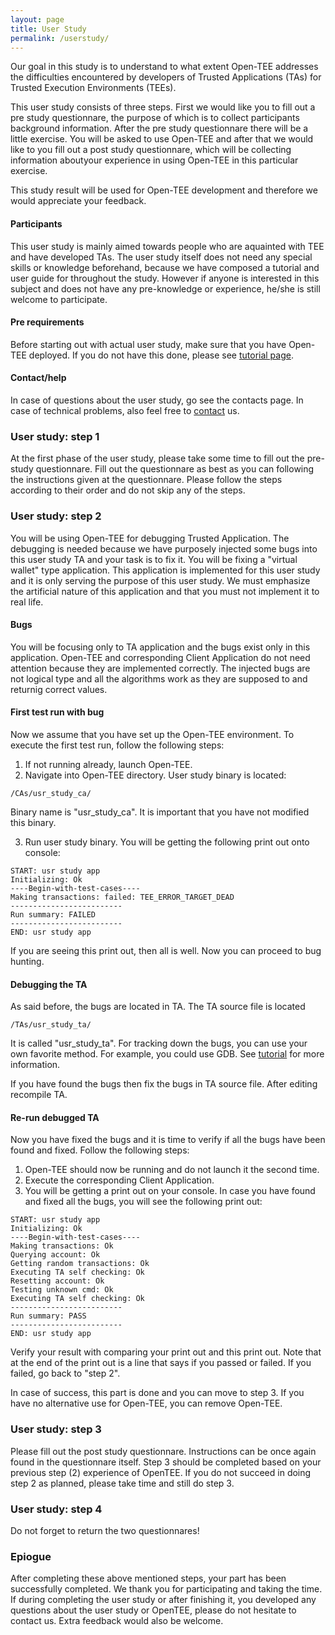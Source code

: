 ```yaml
---
layout: page
title: User Study
permalink: /userstudy/
---
```


Our goal in this study is to understand to what extent Open-TEE
addresses the difficulties encountered by developers of Trusted
Applications (TAs) for Trusted Execution Environments (TEEs). 

This user study consists of three steps. First we would like you to
fill out a pre study questionnare, the purpose of which is to collect
participants background information. After the pre study questionnare there will be a
little exercise. You will be asked to use Open-TEE and after that we
would like to you fill out a post study questionnare, which will be
collecting information aboutyour experience in using Open-TEE in this
particular exercise.

This study result will be used for Open-TEE development and therefore
we would appreciate your feedback.

#### Participants
This user study is mainly aimed towards people who are aquainted with
TEE and have developed TAs. The user study itself does not need any
special skills or knowledge beforehand, because we have composed a
tutorial and user guide for throughout the study. However if anyone is
interested in this subject and does not have any pre-knowledge or
experience, he/she is still welcome to participate.  

#### Pre requirements
Before starting out with actual user study, make sure that you have
Open-TEE deployed. If you do not have this done, please see 
[tutorial page](/tutorial/).

#### Contact/help
In case of questions about the user study, go see the contacts page.
In case of technical problems, also feel free to 
[contact](/contact/) us. 

### User study: step 1
At the first phase of the user study, please take some time to fill
out the pre-study questionnare. Fill out the questionnare as best as
you can following the instructions given at the questionnare. Please
follow the steps according to their order and do not skip any of the
steps.


### User study: step 2
You will be using Open-TEE for debugging Trusted Application. The
debugging is needed because we have purposely injected some bugs into
this user study TA and your task is to fix it. You will be fixing a
"virtual wallet" type application. This application is implemented for
this user study and it is only serving the purpose of this user study.
We must emphasize the artificial nature of this application and that
you must not implement it to real life.

#### Bugs
You will be focusing only to TA application and the bugs exist only in
this application. Open-TEE and corresponding Client Application do not
need attention because they are implemented correctly. The injected
bugs are not logical type and all the algorithms work as they are
supposed to and returnig correct values.

#### First test run with bug
Now we assume that you have set up the Open-TEE environment. To
execute the first test run, follow the following steps: 

1. If not running already, launch Open-TEE.
2. Navigate into Open-TEE directory. User study binary is located:

~~~
/CAs/usr_study_ca/
~~~

Binary name is "usr_study_ca". It is important that you have not modified this binary. 

3. Run user study binary. You will be getting the following print out
onto console: 

~~~
START: usr study app
Initializing: Ok
----Begin-with-test-cases----
Making transactions: failed: TEE_ERROR_TARGET_DEAD
-------------------------
Run summary: FAILED
-------------------------
END: usr study app
~~~

If you are seeing this print out, then all is well. Now you can
proceed to bug hunting. 

#### Debugging the TA 
As said before, the bugs are located in TA. The TA source file is located 

~~~
/TAs/usr_study_ta/
~~~

It is called "usr_study_ta". For tracking down the bugs, you
can use your own favorite method. For example, you could use GDB.
See [tutorial](/tutorial/) for more information.

If you have found the bugs then fix the bugs in TA source file. After
editing recompile TA. 

#### Re-run debugged TA
Now you have fixed the bugs and it is time to verify if all the bugs
have been found and fixed. Follow the following steps: 

1. Open-TEE should now be running and do not launch it the second time. 
2. Execute the corresponding Client Application. 
3. You will be getting a print out on your console. In case you have
found and fixed all the bugs, you will see the following print out: 

~~~
START: usr study app
Initializing: Ok
----Begin-with-test-cases----
Making transactions: Ok
Querying account: Ok
Getting random transactions: Ok
Executing TA self checking: Ok
Resetting account: Ok
Testing unknown cmd: Ok
Executing TA self checking: Ok
-------------------------
Run summary: PASS
-------------------------
END: usr study app
~~~

Verify your result with comparing your print out and this print out.
Note that at the end of the print out is a line that says if you
passed or failed. If you failed, go back to "step 2".

In case of success, this part is done and you can move to step 3. If
you have no alternative use for Open-TEE, you can remove Open-TEE. 

### User study: step 3
Please fill out the post study questionnare. Instructions can be once
again found in the questionnare itself. Step 3 should be completed
based on your previous step (2) experience of OpenTEE. If you do not 
succeed in doing step 2 as planned, please take time and
still do step 3. 

### User study: step 4
Do not forget to return the two questionnares!

### Epiogue
After completing these above mentioned steps, your part has been
successfully completed. We thank you for participating and taking the
time. If during completing the user study or after finishing it, you
developed any questions about the user study or OpenTEE, please do not
hesitate to contact us. Extra feedback would also be welcome.   
